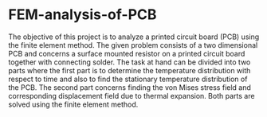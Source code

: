 # FEM-analysis-of-PCB
The objective of this project is to analyze a printed circuit board (PCB) using the finite element method. The given problem consists of a two dimensional PCB and concerns a surface mounted resistor on a printed circuit board together with connecting solder. The task at hand can be divided into two parts where the first part is to determine the temperature distribution with respect to time and also to find the stationary temperature distribution of the PCB. The second part concerns finding the von Mises stress field and corresponding displacement field due to thermal expansion. Both parts are solved using the finite element method.

